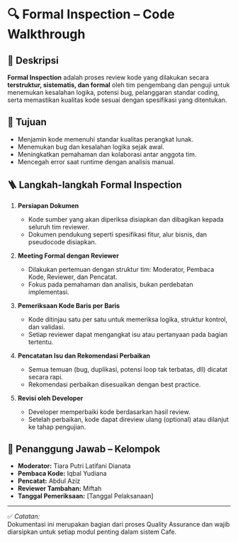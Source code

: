 # 🔍 Formal Inspection – Code Walkthrough

## 📘 Deskripsi  
**Formal Inspection** adalah proses review kode yang dilakukan secara **terstruktur, sistematis, dan formal** oleh tim pengembang dan penguji untuk menemukan kesalahan logika, potensi bug, pelanggaran standar coding, serta memastikan kualitas kode sesuai dengan spesifikasi yang ditentukan.

## 🎯 Tujuan  
- Menjamin kode memenuhi standar kualitas perangkat lunak.  
- Menemukan bug dan kesalahan logika sejak awal.  
- Meningkatkan pemahaman dan kolaborasi antar anggota tim.  
- Mencegah error saat runtime dengan analisis manual.

## 🪜 Langkah-langkah Formal Inspection  
1. **Persiapan Dokumen**  
   - Kode sumber yang akan diperiksa disiapkan dan dibagikan kepada seluruh tim reviewer.  
   - Dokumen pendukung seperti spesifikasi fitur, alur bisnis, dan pseudocode disiapkan.

2. **Meeting Formal dengan Reviewer**  
   - Dilakukan pertemuan dengan struktur tim: Moderator, Pembaca Kode, Reviewer, dan Pencatat.  
   - Fokus pada pemahaman dan analisis, bukan perdebatan implementasi.

3. **Pemeriksaan Kode Baris per Baris**  
   - Kode ditinjau satu per satu untuk memeriksa logika, struktur kontrol, dan validasi.  
   - Setiap reviewer dapat mengangkat isu atau pertanyaan pada bagian tertentu.

4. **Pencatatan Isu dan Rekomendasi Perbaikan**  
   - Semua temuan (bug, duplikasi, potensi loop tak terbatas, dll) dicatat secara rapi.  
   - Rekomendasi perbaikan disesuaikan dengan best practice.

5. **Revisi oleh Developer**  
   - Developer memperbaiki kode berdasarkan hasil review.  
   - Setelah perbaikan, kode dapat direview ulang (optional) atau dilanjut ke tahap pengujian.

## 👤 Penanggung Jawab – Kelompok  
- **Moderator:** Tiara Putri Latifani Dianata  
- **Pembaca Kode:** Iqbal Yudiana  
- **Pencatat:** Abdul Aziz  
- **Reviewer Tambahan:** Miftah  
- **Tanggal Pemeriksaan:** [Tanggal Pelaksanaan]

---

✅ *Catatan:*  
Dokumentasi ini merupakan bagian dari proses Quality Assurance dan wajib diarsipkan untuk setiap modul penting dalam sistem Cafe.

